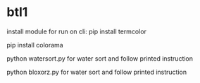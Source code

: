 # btl1
install module for run on cli:
pip install termcolor

pip install colorama

python watersort.py for water sort and follow printed instruction

python bloxorz.py for water sort and follow printed instruction
